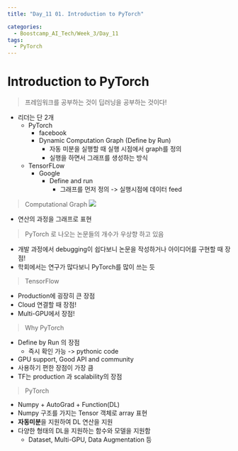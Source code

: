 ```yaml
---
title: "Day_11 01. Introduction to PyTorch"

categories:
  - Boostcamp_AI_Tech/Week_3/Day_11
tags:
  - PyTorch
--- 
```


# Introduction to PyTorch

> 프레임워크를 공부하는 것이 딥러닝을 공부하는 것이다!

- 리더는 단 2개
  - PyTorch
    - facebook
    - Dynamic Computation Graph (Define by Run)
      - 자동 미분을 실행할 때 실행 시점에서 graph를 정의
      - 실행을 하면서 그래프를 생성하는 방식
  - TensorFLow
    - Google
      - Define and run
        - 그래프를 먼저 정의 -> 실행시점에 데이터 feed

> Computational Graph
    ![]({{site.url}}/assets/images/2021-08-17-09-41-51.png)

- 연산의 과정을 그래프로 표현

> PyTorch 로 나오는 논문들의 개수가 우상향 하고 있음

- 개발 과정에서 debugging이 쉽다보니 논문을 작성하거나 아이디어를 구현할 때 장점!
- 학회에서는 연구가 많다보니 PyTorch를 많이 쓰는 듯

> TensorFlow

- Production에 굉장히 큰 장점
- Cloud 연결할 때 장점!
- Multi-GPU에서 장점!

> Why PyTorch

- Define by Run 의 장점
  - 즉시 확인 가능 -> pythonic code
- GPU support, Good API and community
- 사용하기 편한 장점이 가장 큼
- TF는 production 과 scalability의 장점

> PyTorch

- Numpy + AutoGrad + Function(DL)
- Numpy 구조를 가지는 Tensor 객체로 array 표현
- **자동미분**을 지원하여 DL 연산을 지원
- 다양한 형태의 DL을 지원하는 함수와 모델을 지원함
  - Dataset, Multi-GPU, Data Augmentation 등



